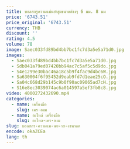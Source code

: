 ```yaml
---
title: บอลสกรูความแม่นยําสูงขนาดต่างๆ 6 มม. 8 มม
price: '6743.51'
price_original: '6743.51'
currency: THB
discount: ''
rating: 4.5
volume: 78
image: Saec033fd89bd4bb7bc1fc7d3a5e5a71d0.jpg
images:
  - Saec033fd89bd4bb7bc1fc7d3a5e5a71d0.jpg
  - Sdb041a79ed07420bb94ac7c5af5c5d9do.jpg
  - S4e1299e30bac46a18c5b9f4fac9d4bc6W.jpg
  - Sa630004f6f95452d9eab9fd7d1eae25cO.jpg
  - Sa04c668d29b145c9b0f90ac09065ad7cH.jpg
  - S16e8ec3039074ac6a014597a5ef3fb8c8.jpg
video: 4000272432690.mp4
categories:
  - name: เครื่องมือ
    slug: เคร-องม
  - name: อะไหล่ เครื่องมือ
    slug: อะไหล-เคร-องม
slug: บอลสกร-ความแม-นย-าส-งขนาดต
encode: okaZCEa
lang: th
---
```

  